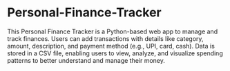 # Personal-Finance-Tracker
This Personal Finance Tracker is a Python-based web app to manage and track finances. Users can add transactions with details like category, amount, description, and payment method (e.g., UPI, card, cash). Data is stored in a CSV file, enabling users to view, analyze, and visualize spending patterns to better understand and manage their money.

